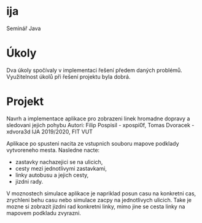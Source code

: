 # ija
Seminář Java

# Úkoly
Dva úkoly spočívaly v implementaci řešení předem daných problémů. Využitelnost úkolů při řešení projektu byla dobrá.

# Projekt
Navrh a implementace aplikace pro zobrazeni linek hromadne dopravy a sledovani jejich pohybu
Autori: Filip Pospisil - xpospi0f, Tomas Dvoracek - xdvora3d
IJA 2019/2020, FIT VUT

Aplikace po spusteni nacita ze vstupnich souboru mapove podklady vytvoreneho mesta. Nasledne nacte: 
- zastavky nachazejici se na ulicich,
- cesty mezi jednotlivymi zastavkami,
- linky autobusu a jejich cesty,
- jizdni rady.

V moznostech simulace aplikace je napriklad posun casu na konkretni cas, zrychleni behu casu nebo simulace zacpy na jednotlivych ulicich. Take je mozne si zobrazit jizdni rad konkretni linky, mimo jine se cesta linky na mapovem podkladu zvyrazni.
